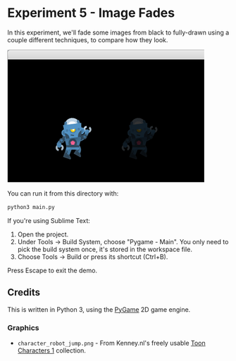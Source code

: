 # Experiment 5 - Image Fades

In this experiment, we'll fade some images from black to fully-drawn using a
couple different techniques, to compare how they look.

![Experiment 5 - Image Fades](experiment-5.png)

You can run it from this directory with:

```sh
python3 main.py
```

If you're using Sublime Text:

1. Open the project.
1. Under Tools -> Build System, choose "Pygame - Main". You only need to pick
   the build system once, it's stored in the workspace file.
1. Choose Tools -> Build or press its shortcut (Ctrl+B).

Press Escape to exit the demo.

## Credits

This is written in Python 3, using the [PyGame](https://www.pygame.org/news) 2D
game engine.

### Graphics

* `character_robot_jump.png` - From Kenney.nl's freely usable
  [Toon Characters 1](https://kenney.nl/assets/toon-characters-1) collection.
